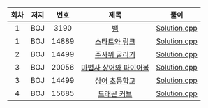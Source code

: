 | 회차 | 저지 | 번호 | 제목 | 풀이 |
|:---:|:---:|:---:|:---:|:---:|
| 1 | BOJ | 3190 | [뱀](https://www.acmicpc.net/problem/3190) | [Solution.cpp](https://github.com/HumanHyeon/Algorithm/blob/master/Baekjoon_3190(%EB%B1%80).cpp) |
| 1 | BOJ | 14889 | [스타트와 링크](https://www.acmicpc.net/problem/14889) | [Solution.cpp](https://github.com/HumanHyeon/Algorithm/blob/master/Baekjoon_14889(%EC%8A%A4%ED%83%80%ED%8A%B8%EC%99%80%EB%A7%81%ED%81%AC).cpp) |
| 2 | BOJ | 14499 | [주사위 굴리기](https://www.acmicpc.net/problem/14499) | [Solution.cpp](https://github.com/HumanHyeon/Algorithm/blob/master/Baekjoon_144999(%EC%A3%BC%EC%82%AC%EC%9C%84%EA%B5%B4%EB%A6%AC%EA%B8%B0).cpp) |
| 3 | BOJ | 20056 | [마법사 상어와 파이어볼](https://www.acmicpc.net/problem/20056) | [Solution.cpp](https://github.com/HumanHyeon/Algorithm/blob/master/Baekjoon_20056.cpp) |
| 3 | BOJ | 14499 | [상어 초등학교](https://www.acmicpc.net/problem/21608) | [Solution.cpp](https://github.com/HumanHyeon/Algorithm/blob/master/Baekjoon_21608.cpp) |
| 4 | BOJ | 15685 | [드래곤 커브](https://www.acmicpc.net/problem/15685) | [Solution.cpp](https://github.com/HumanHyeon/Algorithm/blob/master/Baekjoon_15686(%EB%93%9C%EB%9E%98%EA%B3%A4%EC%BB%A4%EB%B8%8C).cpp) |
